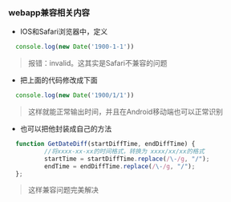 ### webapp兼容相关内容
  - IOS和Safari浏览器中，定义

  ```js
    console.log(new Date('1900-1-1'))
  ```
  > 报错：invalid。这其实是Safari不兼容的问题
  - 把上面的代码修改成下面
  ```js
    console.log(new Date('1900/1/1'))
  ```
  > 这样就能正常输出时间，并且在Android移动端也可以正常识别
  - 也可以把他封装成自己的方法
  ```js
    function GetDateDiff(startDiffTime, endDiffTime) {
            //将xxxx-xx-xx的时间格式，转换为 xxxx/xx/xx的格式
            startTime = startDiffTime.replace(/\-/g, "/");
            endTime = endDiffTime.replace(/\-/g, "/");
    }; 
  ```
  > 这样兼容问题完美解决
      
